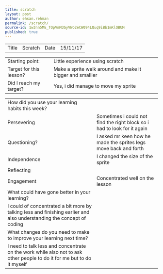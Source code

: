 ```yaml
---
title: scratch
layout: post
author: ehsan.rehman
permalink: /scratch/
source-id: 1w3nn5ME_TQpVmM3GyVWo2eCW094LQuq9iBb1mKlQBUM
published: true
---
```

<table>
  <tr>
    <td>Title</td>
    <td>Scratch</td>
    <td>Date</td>
    <td>15/11/17</td>
  </tr>
</table>


<table>
  <tr>
    <td>Starting point:</td>
    <td>Little experience using scratch</td>
  </tr>
  <tr>
    <td>Target for this lesson?</td>
    <td>Make a sprite walk around and make it bigger and smalller</td>
  </tr>
  <tr>
    <td>Did I reach my target? </td>
    <td>Yes, i did manage to move my sprite</td>
  </tr>
</table>


<table>
  <tr>
    <td>How did you use your learning habits this week?</td>
    <td></td>
  </tr>
  <tr>
    <td>Persevering</td>
    <td>Sometimes i could not find the right block so i had to look for it again</td>
  </tr>
  <tr>
    <td>Questioning?</td>
    <td>I asked mr keen how he made the sprites legs move back and forth</td>
  </tr>
  <tr>
    <td>Independence</td>
    <td>I changed the size of the sprite</td>
  </tr>
  <tr>
    <td>Reflecting</td>
    <td></td>
  </tr>
  <tr>
    <td>Engagement</td>
    <td> Concentrated well on the lesson</td>
  </tr>
  <tr>
    <td>What could have gone better in your learning?</td>
    <td></td>
  </tr>
  <tr>
    <td>I could of concentrated a bit more by talking less and finishing earlier and also understanding the concept of coding</td>
    <td></td>
  </tr>
  <tr>
    <td>What changes do you need to make to improve your learning next time?</td>
    <td></td>
  </tr>
  <tr>
    <td>I need to talk less and concentrate on the work while also not to ask other people to do it for me but to do it myself </td>
    <td></td>
  </tr>
</table>


